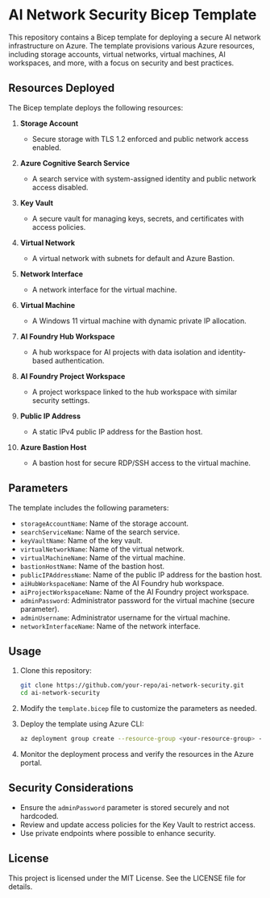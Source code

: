 # AI Network Security Bicep Template

This repository contains a Bicep template for deploying a secure AI network infrastructure on Azure. The template provisions various Azure resources, including storage accounts, virtual networks, virtual machines, AI workspaces, and more, with a focus on security and best practices.

## Resources Deployed

The Bicep template deploys the following resources:

1. **Storage Account**
   - Secure storage with TLS 1.2 enforced and public network access enabled.

2. **Azure Cognitive Search Service**
   - A search service with system-assigned identity and public network access disabled.

3. **Key Vault**
   - A secure vault for managing keys, secrets, and certificates with access policies.

4. **Virtual Network**
   - A virtual network with subnets for default and Azure Bastion.

5. **Network Interface**
   - A network interface for the virtual machine.

6. **Virtual Machine**
   - A Windows 11 virtual machine with dynamic private IP allocation.

7. **AI Foundry Hub Workspace**
   - A hub workspace for AI projects with data isolation and identity-based authentication.

8. **AI Foundry Project Workspace**
   - A project workspace linked to the hub workspace with similar security settings.

9. **Public IP Address**
   - A static IPv4 public IP address for the Bastion host.

10. **Azure Bastion Host**
    - A bastion host for secure RDP/SSH access to the virtual machine.

## Parameters

The template includes the following parameters:

- `storageAccountName`: Name of the storage account.
- `searchServiceName`: Name of the search service.
- `keyVaultName`: Name of the key vault.
- `virtualNetworkName`: Name of the virtual network.
- `virtualMachineName`: Name of the virtual machine.
- `bastionHostName`: Name of the bastion host.
- `publicIPAddressName`: Name of the public IP address for the bastion host.
- `aiHubWorkspaceName`: Name of the AI Foundry hub workspace.
- `aiProjectWorkspaceName`: Name of the AI Foundry project workspace.
- `adminPassword`: Administrator password for the virtual machine (secure parameter).
- `adminUsername`: Administrator username for the virtual machine.
- `networkInterfaceName`: Name of the network interface.

## Usage

1. Clone this repository:
   ```bash
   git clone https://github.com/your-repo/ai-network-security.git
   cd ai-network-security
   ```

2. Modify the `template.bicep` file to customize the parameters as needed.

3. Deploy the template using Azure CLI:
   ```bash
   az deployment group create --resource-group <your-resource-group> --template-file template.bicep
   ```

4. Monitor the deployment process and verify the resources in the Azure portal.

## Security Considerations

- Ensure the `adminPassword` parameter is stored securely and not hardcoded.
- Review and update access policies for the Key Vault to restrict access.
- Use private endpoints where possible to enhance security.

## License

This project is licensed under the MIT License. See the LICENSE file for details.
